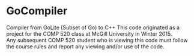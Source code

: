 # GoCompiler
Compiler from GoLite (Subset of Go) to C++
This code originated as a
project for the COMP 520 class at McGill University in Winter 2015.    
Any subsequent COMP 520 student who is viewing this code must follow the
course rules and report any viewing and/or  use of the code.
